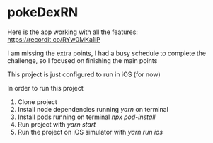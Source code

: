 # pokeDexRN

Here is the app working with all the features: https://recordit.co/RYw0MKa1iP

I am missing the extra points, I had a busy schedule to complete the challenge, so I focused on finishing the main points

This project is just configured to run in iOS (for now)

In order to run this project
1. Clone project
2. Install node dependencies running *yarn* on terminal
3. Install pods running on terminal *npx pod-install*
4. Run project with *yarn start*
5. Run the project on iOS simulator with *yarn run ios*
